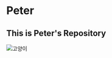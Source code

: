 # Peter


## This is Peter's Repository


![고양이](https://cdn.pixabay.com/photo/2020/12/22/12/38/cat-5852139_1280.jpg)
